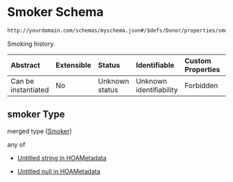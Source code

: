# Smoker Schema

```txt
http://yourdomain.com/schemas/myschema.json#/$defs/Donor/properties/smoker
```

Smoking history.

| Abstract            | Extensible | Status         | Identifiable            | Custom Properties | Additional Properties | Access Restrictions | Defined In                                                                   |
| :------------------ | :--------- | :------------- | :---------------------- | :---------------- | :-------------------- | :------------------ | :--------------------------------------------------------------------------- |
| Can be instantiated | No         | Unknown status | Unknown identifiability | Forbidden         | Allowed               | none                | [metadata-schema.json\*](../out/metadata-schema.json "open original schema") |

## smoker Type

merged type ([Smoker](metadata-schema-defs-donor-properties-smoker.md))

any of

- [Untitled string in HOAMetadata](metadata-schema-defs-donor-properties-smoker-anyof-0.md "check type definition")

- [Untitled null in HOAMetadata](metadata-schema-defs-donor-properties-smoker-anyof-1.md "check type definition")
